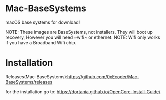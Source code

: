 # Mac-BaseSystems
macOS base systems for download!

   NOTE: These images are BaseSystems, not installers. They will boot up recovery, However you will need ~wifi~ or ethernet.
NOTE: Wifi only works if you have a Broadband Wifi chip.
# Installation

Releases(Mac-BaseSystems):https://github.com/0xEcoder/Mac-BaseSystems/releases

for the installation go to:
https://dortania.github.io/OpenCore-Install-Guide/
